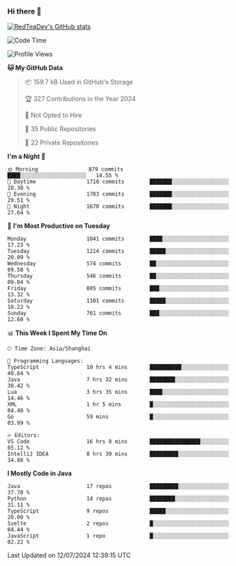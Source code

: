### Hi there 👋

<!--
**RedTeaDev/RedTeaDev** is a ✨ _special_ ✨ repository because its `README.md` (this file) appears on your GitHub profile.

Here are some ideas to get you started:

- 🔭 I’m currently working on ...
- 🌱 I’m currently learning ...
- 👯 I’m looking to collaborate on ...
- 🤔 I’m looking for help with ...
- 💬 Ask me about ...
- 📫 How to reach me: ...
- 😄 Pronouns: ...
- ⚡ Fun fact: ...
-->

<!--
[![wakatime](https://wakatime.com/badge/user/6b101ed0-04c0-4490-9283-eb61f2efff96.svg)](https://wakatime.com/@6b101ed0-04c0-4490-9283-eb61f2efff96)
!-->

[![RedTeaDev's GitHub stats](https://github-readme-stats.vercel.app/api?username=RedTeaDev)](https://github.com/anuraghazra/github-readme-stats)
<!--
[![willianrod's wakatime stats](https://github-readme-stats.vercel.app/api/wakatime?username=RedTeaDev)](https://github.com/anuraghazra/github-readme-stats)
!-->
<!--START_SECTION:waka-->
![Code Time](http://img.shields.io/badge/Code%20Time-2%2C371%20hrs%2031%20mins-blue)

![Profile Views](http://img.shields.io/badge/Profile%20Views-0-blue)

**🐱 My GitHub Data** 

> 📦 159.7 kB Used in GitHub's Storage 
 > 
> 🏆 327 Contributions in the Year 2024
 > 
> 🚫 Not Opted to Hire
 > 
> 📜 35 Public Repositories 
 > 
> 🔑 22 Private Repositories 
 > 
**I'm a Night 🦉** 

```text
🌞 Morning                879 commits         ████░░░░░░░░░░░░░░░░░░░░░   14.55 % 
🌆 Daytime                1710 commits        ███████░░░░░░░░░░░░░░░░░░   28.30 % 
🌃 Evening                1783 commits        ███████░░░░░░░░░░░░░░░░░░   29.51 % 
🌙 Night                  1670 commits        ███████░░░░░░░░░░░░░░░░░░   27.64 % 
```
📅 **I'm Most Productive on Tuesday** 

```text
Monday                   1041 commits        ████░░░░░░░░░░░░░░░░░░░░░   17.23 % 
Tuesday                  1214 commits        █████░░░░░░░░░░░░░░░░░░░░   20.09 % 
Wednesday                574 commits         ██░░░░░░░░░░░░░░░░░░░░░░░   09.50 % 
Thursday                 546 commits         ██░░░░░░░░░░░░░░░░░░░░░░░   09.04 % 
Friday                   805 commits         ███░░░░░░░░░░░░░░░░░░░░░░   13.32 % 
Saturday                 1101 commits        █████░░░░░░░░░░░░░░░░░░░░   18.22 % 
Sunday                   761 commits         ███░░░░░░░░░░░░░░░░░░░░░░   12.60 % 
```


📊 **This Week I Spent My Time On** 

```text
🕑︎ Time Zone: Asia/Shanghai

💬 Programming Languages: 
TypeScript               10 hrs 4 mins       ██████████░░░░░░░░░░░░░░░   40.64 % 
Java                     7 hrs 32 mins       ████████░░░░░░░░░░░░░░░░░   30.42 % 
Lua                      3 hrs 35 mins       ████░░░░░░░░░░░░░░░░░░░░░   14.46 % 
XML                      1 hr 5 mins         █░░░░░░░░░░░░░░░░░░░░░░░░   04.40 % 
Go                       59 mins             █░░░░░░░░░░░░░░░░░░░░░░░░   03.99 % 

🔥 Editors: 
VS Code                  16 hrs 8 mins       ████████████████░░░░░░░░░   65.12 % 
IntelliJ IDEA            8 hrs 39 mins       █████████░░░░░░░░░░░░░░░░   34.88 % 
```

**I Mostly Code in Java** 

```text
Java                     17 repos            █████████░░░░░░░░░░░░░░░░   37.78 % 
Python                   14 repos            ████████░░░░░░░░░░░░░░░░░   31.11 % 
TypeScript               9 repos             █████░░░░░░░░░░░░░░░░░░░░   20.00 % 
Svelte                   2 repos             █░░░░░░░░░░░░░░░░░░░░░░░░   04.44 % 
JavaScript               1 repo              █░░░░░░░░░░░░░░░░░░░░░░░░   02.22 % 
```




 Last Updated on 12/07/2024 12:39:15 UTC
<!--END_SECTION:waka-->


